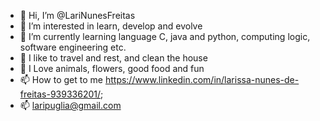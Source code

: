 - 👋 Hi, I’m @LariNunesFreitas
- 👀 I’m interested in learn, develop and evolve
- 👀 I’m currently learning language C, java and python, computing logic, software engineering etc.
- 🌱 I like to travel and rest, and clean the house
- 💞️ I Love animals, flowers, good food and fun
- 📫 How to get to me https://www.linkedin.com/in/larissa-nunes-de-freitas-939336201/;
- 📫 laripuglia@gmail.com

<!---
LariNunesFreitas/LariNunesFreitas is a ✨ special ✨ repository because its `README.md` (this file) appears on your GitHub profile.
You can click the Preview link to take a look at your changes.
--->
